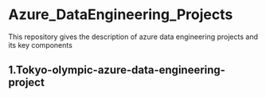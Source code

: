 # Azure_DataEngineering_Projects
This repository gives the description of azure data engineering projects and its key components

## 1.Tokyo-olympic-azure-data-engineering-project
